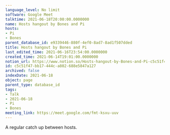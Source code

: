 ```yaml
---
language_level: No limit
software: Google Meet
talktime: 2021-06-18T20:00:00.0000000
name: Hosts hangout by Bones and Pi
hosts:
- Pi
- Bones
parent_database_id: e9339446-880f-4ef0-8ad7-8ad1f507dded
title: Hosts hangout by Bones and Pi
last_edited_time: 2021-06-16T23:54:00.0000000
created_time: 2021-06-14T19:01:00.0000000
notion_url: https://www.notion.so/Hosts-hangout-by-Bones-and-Pi-c5c51f47bb17444ca802688e5847a127
id: c5c51f47-bb17-444c-a802-688e5847a127
archived: false
indexDate: 2021-06-18
object: page
parent_type: database_id
tags:
- Talk
- 2021-06-18
- Pi
- Bones
meeting_link: https://meet.google.com/fmt-ksxu-uuv
---
```


A regular catch up between hosts.



